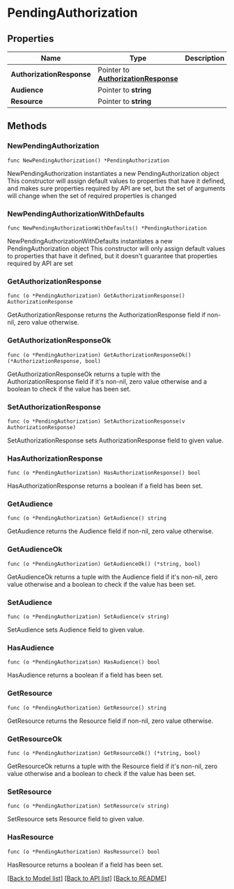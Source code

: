 # PendingAuthorization

## Properties

Name | Type | Description | Notes
------------ | ------------- | ------------- | -------------
**AuthorizationResponse** | Pointer to [**AuthorizationResponse**](AuthorizationResponse.md) |  | [optional] 
**Audience** | Pointer to **string** |  | [optional] 
**Resource** | Pointer to **string** |  | [optional] 

## Methods

### NewPendingAuthorization

`func NewPendingAuthorization() *PendingAuthorization`

NewPendingAuthorization instantiates a new PendingAuthorization object
This constructor will assign default values to properties that have it defined,
and makes sure properties required by API are set, but the set of arguments
will change when the set of required properties is changed

### NewPendingAuthorizationWithDefaults

`func NewPendingAuthorizationWithDefaults() *PendingAuthorization`

NewPendingAuthorizationWithDefaults instantiates a new PendingAuthorization object
This constructor will only assign default values to properties that have it defined,
but it doesn't guarantee that properties required by API are set

### GetAuthorizationResponse

`func (o *PendingAuthorization) GetAuthorizationResponse() AuthorizationResponse`

GetAuthorizationResponse returns the AuthorizationResponse field if non-nil, zero value otherwise.

### GetAuthorizationResponseOk

`func (o *PendingAuthorization) GetAuthorizationResponseOk() (*AuthorizationResponse, bool)`

GetAuthorizationResponseOk returns a tuple with the AuthorizationResponse field if it's non-nil, zero value otherwise
and a boolean to check if the value has been set.

### SetAuthorizationResponse

`func (o *PendingAuthorization) SetAuthorizationResponse(v AuthorizationResponse)`

SetAuthorizationResponse sets AuthorizationResponse field to given value.

### HasAuthorizationResponse

`func (o *PendingAuthorization) HasAuthorizationResponse() bool`

HasAuthorizationResponse returns a boolean if a field has been set.

### GetAudience

`func (o *PendingAuthorization) GetAudience() string`

GetAudience returns the Audience field if non-nil, zero value otherwise.

### GetAudienceOk

`func (o *PendingAuthorization) GetAudienceOk() (*string, bool)`

GetAudienceOk returns a tuple with the Audience field if it's non-nil, zero value otherwise
and a boolean to check if the value has been set.

### SetAudience

`func (o *PendingAuthorization) SetAudience(v string)`

SetAudience sets Audience field to given value.

### HasAudience

`func (o *PendingAuthorization) HasAudience() bool`

HasAudience returns a boolean if a field has been set.

### GetResource

`func (o *PendingAuthorization) GetResource() string`

GetResource returns the Resource field if non-nil, zero value otherwise.

### GetResourceOk

`func (o *PendingAuthorization) GetResourceOk() (*string, bool)`

GetResourceOk returns a tuple with the Resource field if it's non-nil, zero value otherwise
and a boolean to check if the value has been set.

### SetResource

`func (o *PendingAuthorization) SetResource(v string)`

SetResource sets Resource field to given value.

### HasResource

`func (o *PendingAuthorization) HasResource() bool`

HasResource returns a boolean if a field has been set.


[[Back to Model list]](../README.md#documentation-for-models) [[Back to API list]](../README.md#documentation-for-api-endpoints) [[Back to README]](../README.md)


